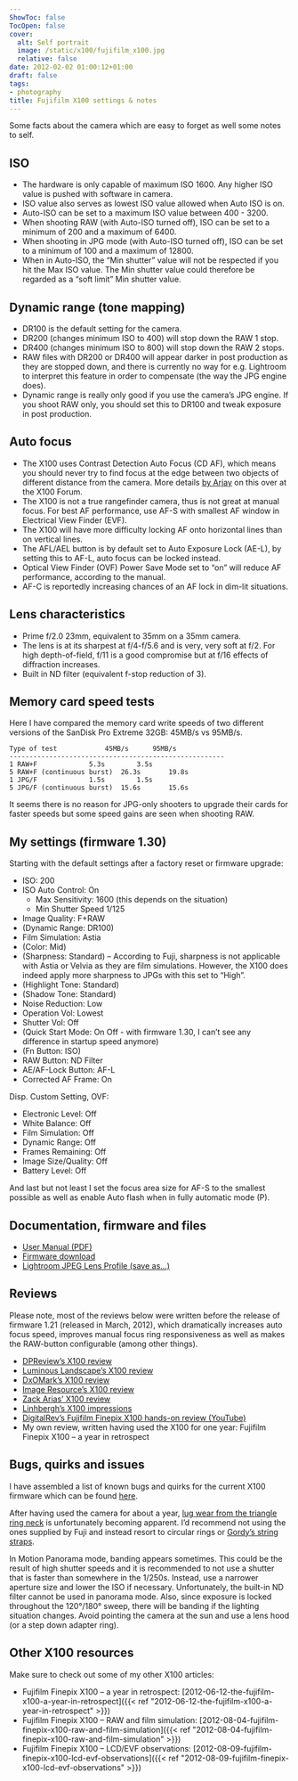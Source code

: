 ```yaml
---
ShowToc: false
TocOpen: false
cover:
  alt: Self portrait
  image: /static/x100/fujifilm_x100.jpg
  relative: false
date: 2012-02-02 01:00:12+01:00
draft: false
tags:
- photography
title: Fujifilm X100 settings & notes
---
```


Some facts about the camera which are easy to forget as well some notes to self.



## ISO

- The hardware is only capable of maximum ISO 1600. Any higher ISO value is pushed with software in camera.
- ISO value also serves as lowest ISO value allowed when Auto ISO is on.
- Auto-ISO can be set to a maximum ISO value between 400 - 3200.
- When shooting RAW (with Auto-ISO turned off), ISO can be set to a minimum of 200 and a maximum of 6400.
- When shooting in JPG mode (with Auto-ISO turned off), ISO can be set to a minimum of 100 and a maximum of 12800.
- When in Auto-ISO, the “Min shutter” value will not be respected if you hit the Max ISO value. The Min shutter value could therefore be regarded as a “soft limit” Min shutter value.

## Dynamic range (tone mapping)

- DR100 is the default setting for the camera.
- DR200 (changes minimum ISO to 400) will stop down the RAW 1 stop.
- DR400 (changes minimum ISO to 800) will stop down the RAW 2 stops.
- RAW files with DR200 or DR400 will appear darker in post production as they are stopped down, and there is currently no way for e.g. Lightroom to interpret this feature in order to compensate (the way the JPG engine does).
- Dynamic range is really only good if you use the camera’s JPG engine. If you shoot RAW only, you should set this to DR100 and tweak exposure in post production.

## Auto focus

- The X100 uses Contrast Detection Auto Focus (CD AF), which means you should never try to find focus at the edge between two objects of different distance from the camera. More details [by Arjay](http://www.x100forum.com/index.php?/topic/1713-focus-101/page__view__findpost__p__19694) on this over at the X100 Forum.
- The X100 is not a true rangefinder camera, thus is not great at manual focus. For best AF performance, use AF-S with smallest AF window in Electrical View Finder (EVF).
- The X100 will have more difficulty locking AF onto horizontal lines than on vertical lines.
- The AFL/AEL button is by default set to Auto Exposure Lock (AE-L), by setting this to AF-L, auto focus can be locked instead.
- Optical View Finder (OVF) Power Save Mode set to “on” will reduce AF performance, according to the manual.
- AF-C is reportedly increasing chances of an AF lock in dim-lit situations.

## Lens characteristics

- Prime f/2.0 23mm, equivalent to 35mm on a 35mm camera.
- The lens is at its sharpest at f/4-f/5.6 and is very, very soft at f/2. For high depth-of-field, f/11 is a good compromise but at f/16 effects of diffraction increases.
- Built in ND filter (equivalent f-stop reduction of 3).

## Memory card speed tests

Here I have compared the memory card write speeds of two different versions of the SanDisk Pro Extreme 32GB: 45MB/s vs 95MB/s.


    Type of test			45MB/s		95MB/s
    ------------------------------------------------------
    1 RAW+F				5.3s		3.5s
    5 RAW+F (continuous burst)	26.3s		19.8s
    1 JPG/F				1.5s		1.5s
    5 JPG/F (continuous burst)	15.6s		15.6s


It seems there is no reason for JPG-only shooters to upgrade their cards for faster speeds but some speed gains are seen when shooting RAW.

## My settings (firmware 1.30)

Starting with the default settings after a factory reset or firmware upgrade:

- ISO: 200
- ISO Auto Control: On
  - Max Sensitivity: 1600 (this depends on the situation)
  - Min Shutter Speed 1/125
- Image Quality: F+RAW
- (Dynamic Range: DR100)
- Film Simulation: Astia
- (Color: Mid)
- (Sharpness: Standard) – According to Fuji, sharpness is not applicable with Astia or Velvia as they are film simulations. However, the X100 does indeed apply more sharpness to JPGs with this set to “High”.
- (Highlight Tone: Standard)
- (Shadow Tone: Standard)
- Noise Reduction: Low
- Operation Vol: Lowest
- Shutter Vol: Off
- (Quick Start Mode: On Off - with firmware 1.30, I can’t see any difference in startup speed anymore)
- (Fn Button: ISO)
- RAW Button: ND Filter
- AE/AF-Lock Button: AF-L
- Corrected AF Frame: On

Disp. Custom Setting, OVF:

- Electronic Level: Off
- White Balance: Off
- Film Simulation: Off
- Dynamic Range: Off
- Frames Remaining: Off
- Image Size/Quality: Off
- Battery Level: Off

And last but not least I set the focus area size for AF-S to the smallest possible as well as enable Auto flash when in fully automatic mode (P).

## Documentation, firmware and files

- [User Manual (PDF)](http://www.fujifilm.com/support/digital_cameras/manuals/pdf/index/x/finepix_x100_manual_01.pdf)
- [Firmware download](http://www.fujifilm.com/support/digital_cameras/software/firmware/x/finepix_x100/index.html)
- [Lightroom JPEG Lens Profile (save as...)](/static/x100/Fujifilm_FinePix_X100_JPEG.lcp)

## Reviews

Please note, most of the reviews below were written before the release of firmware 1.21 (released in March, 2012), which dramatically increases auto focus speed, improves manual focus ring responsiveness as well as makes the RAW-button configurable (among other things).

- [DPReview’s X100 review](http://www.dpreview.com/reviews/fujifilmx100/)
- [Luminous Landscape’s X100 review](http://www.luminous-landscape.com/reviews/cameras/fujifilm_x100_test_report.shtml)
- [DxOMark’s X100 review](http://www.dxomark.com/index.php/Publications/DxOMark-Reviews/Fujifilm-X100-DxOMark-Review)
- [Image Resource’s X100 review](http://www.imaging-resource.com/PRODS/X100/X100A.HTM)
- [Zack Arias’ X100 review](http://zackarias.com/for-photographers/gear-gadgets/fuji-x100-review/)
- [Linhbergh’s X100 impressions](http://linhbergh.com/blog/2011/08/fuji-x100-impressions/)
- [DigitalRev’s Fujifilm Finepix X100 hands-on review (YouTube)](http://www.youtube.com/watch?v=L-VoXxwGWYc)
- My own review, written having used the X100 for one year: Fujifilm Finepix X100 – a year in retrospect

## Bugs, quirks and issues

I have assembled a list of known bugs and quirks for the current X100 firmware which can be found [here](http://www.fujix-forum.com/index.php?/topic/4097-x100-firmware-bugsquirks-overview/).

After having used the camera for about a year, [lug wear from the triangle ring neck](http://forums.dpreview.com/forums/readflat.asp?forum=1020&thread=40754091&page=1) is unfortunately becoming apparent. I’d recommend not using the ones supplied by Fuji and instead resort to circular rings or [Gordy’s string straps](http://www.gordyscamerastraps.com/neck-string-double/index.htm).

In Motion Panorama mode, banding appears sometimes. This could be the result of high shutter speeds and it is recommended to not use a shutter that is faster than somewhere in the 1/250s. Instead, use a narrower aperture size and lower the ISO if necessary. Unfortunately, the built-in ND filter cannot be used in panorama mode. Also, since  exposure is locked throughout the 120°/180° sweep, there will be banding if the lighting situation changes. Avoid pointing the camera at the sun and use a lens hood (or a step down adapter ring).

## Other X100 resources

Make sure to check out some of my other X100 articles:

- Fujifilm Finepix X100 – a year in retrospect: [2012-06-12-the-fujifilm-x100-a-year-in-retrospect]({{< ref "2012-06-12-the-fujifilm-x100-a-year-in-retrospect" >}})
- Fujifilm Finepix X100 – RAW and film simulation: [2012-08-04-fujifilm-finepix-x100-raw-and-film-simulation]({{< ref "2012-08-04-fujifilm-finepix-x100-raw-and-film-simulation" >}})
- Fujifilm Finepix X100 – LCD/EVF observations: [2012-08-09-fujifilm-finepix-x100-lcd-evf-observations]({{< ref "2012-08-09-fujifilm-finepix-x100-lcd-evf-observations" >}})